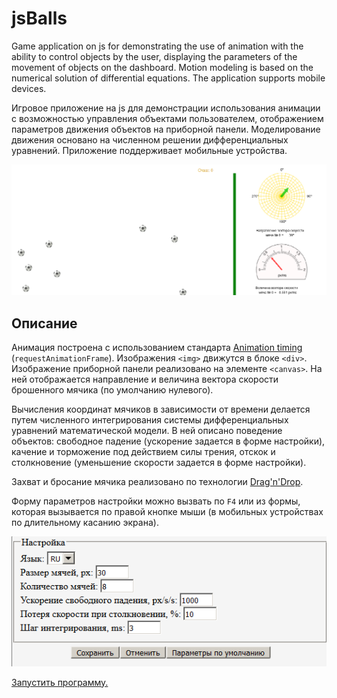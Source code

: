 # jsBalls
Game application on js for demonstrating the use of animation with the ability to control objects by the user, displaying the parameters of the movement of objects on the dashboard. Motion modeling is based on the numerical solution of differential equations. The application supports mobile devices.

Игровое приложение на js для демонстрации использования анимации с возможностью управления объектами пользователем, отображением параметров движения объектов на приборной панели. Моделирование движения основано на численном решении дифференциальных уравнений. Приложение поддерживает мобильные устройства. 

![Скрин приложения](jsBalls.png)

## Описание

Анимация построена с использованием стандарта [Animation timing](https://www.w3.org/TR/animation-timing/) (`requestAnimationFrame`). Изображения `<img>` движутся в блоке `<div>`. Изображение приборной панели реализовано на элементе `<canvas>`. На ней отображается направление и величина вектора скорости брошенного мячика (по умолчанию нулевого). 

Вычисления координат мячиков в зависимости от времени делается путем численного интегрирования системы дифференциальных уравнений математической модели. В ней описано поведение объектов: свободное падение (ускорение задается в форме настройки), качение и торможение под действием силы трения, отскок и столкновение (уменьшение скорости задается в форме настройки).

Захват и бросание мячика реализовано по технологии [Drag'n'Drop]( https://learn.javascript.ru/drag-and-drop-objects).

Форму параметров настройки можно вызвать по `F4` или из формы, которая вызывается по правой кнопке мыши (в мобильных устройствах по длительному касанию экрана).

![Скрин формы настройки](parameters.png)

[Запустить программу.]( http://sergechurkin.vacau.com/ball.html)
